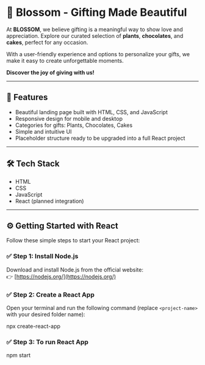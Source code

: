 # 🌸 Blossom - Gifting Made Beautiful

At **BLOSSOM**, we believe gifting is a meaningful way to show love and appreciation. Explore our curated selection of **plants**, **chocolates**, and **cakes**, perfect for any occasion.

With a user-friendly experience and options to personalize your gifts, we make it easy to create unforgettable moments.

**Discover the joy of giving with us!**

---

## 🚀 Features

- Beautiful landing page built with HTML, CSS, and JavaScript
- Responsive design for mobile and desktop
- Categories for gifts: Plants, Chocolates, Cakes
- Simple and intuitive UI
- Placeholder structure ready to be upgraded into a full React project

---

## 🛠 Tech Stack

- HTML
- CSS
- JavaScript
- React (planned integration)

---
## ⚙️ Getting Started with React

Follow these simple steps to start your React project:

### ✅ Step 1: Install Node.js
Download and install Node.js from the official website:  
👉 [https://nodejs.org/](https://nodejs.org/)

### ✅ Step 2: Create a React App
Open your terminal and run the following command (replace `<project-name>` with your desired folder name):

npx create-react-app <project-name>

### ✅ Step 3: To run React App
npm start
